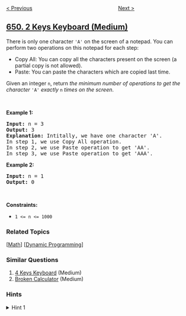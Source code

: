 <!--|This file generated by command(leetcode description); DO NOT EDIT.    |-->
<!--+----------------------------------------------------------------------+-->
<!--|@author    awesee <openset.wang@gmail.com>                           |-->
<!--|@link      https://github.com/awesee                                 |-->
<!--|@home      https://github.com/awesee/leetcode                        |-->
<!--+----------------------------------------------------------------------+-->

[< Previous](../dota2-senate "Dota2 Senate")
　　　　　　　　　　　　　　　　
[Next >](../4-keys-keyboard "4 Keys Keyboard")

## [650. 2 Keys Keyboard (Medium)](https://leetcode.com/problems/2-keys-keyboard "只有两个键的键盘")

<p>There is only one character <code>&#39;A&#39;</code> on the screen of a notepad. You can perform two operations on this notepad for each step:</p>

<ul>
	<li>Copy All: You can copy all the characters present on the screen (a partial copy is not allowed).</li>
	<li>Paste: You can paste the characters which are copied last time.</li>
</ul>

<p>Given an integer <code>n</code>, return <em>the minimum number of operations to get the character</em> <code>&#39;A&#39;</code> <em>exactly</em> <code>n</code> <em>times on the screen</em>.</p>

<p>&nbsp;</p>
<p><strong>Example 1:</strong></p>

<pre>
<strong>Input:</strong> n = 3
<strong>Output:</strong> 3
<strong>Explanation:</strong> Intitally, we have one character &#39;A&#39;.
In step 1, we use Copy All operation.
In step 2, we use Paste operation to get &#39;AA&#39;.
In step 3, we use Paste operation to get &#39;AAA&#39;.
</pre>

<p><strong>Example 2:</strong></p>

<pre>
<strong>Input:</strong> n = 1
<strong>Output:</strong> 0
</pre>

<p>&nbsp;</p>
<p><strong>Constraints:</strong></p>

<ul>
	<li><code>1 &lt;= n &lt;= 1000</code></li>
</ul>

### Related Topics
  [[Math](../../tag/math/README.md)]
  [[Dynamic Programming](../../tag/dynamic-programming/README.md)]

### Similar Questions
  1. [4 Keys Keyboard](../4-keys-keyboard) (Medium)
  1. [Broken Calculator](../broken-calculator) (Medium)

### Hints
<details>
<summary>Hint 1</summary>
How many characters may be there in the clipboard at the last step if n = 3? n = 7? n = 10? n = 24?
</details>
